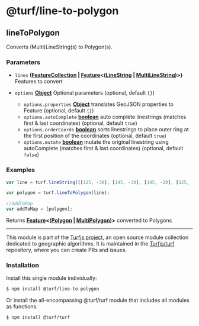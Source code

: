# @turf/line-to-polygon

<!-- Generated by documentation.js. Update this documentation by updating the source code. -->

## lineToPolygon

Converts (Multi)LineString(s) to Polygon(s).

### Parameters

*   `lines` **([FeatureCollection][1] | [Feature][2]<([LineString][3] | [MultiLineString][4])>)** Features to convert
*   `options` **[Object][5]** Optional parameters (optional, default `{}`)

    *   `options.properties` **[Object][5]** translates GeoJSON properties to Feature (optional, default `{}`)
    *   `options.autoComplete` **[boolean][6]** auto complete linestrings (matches first & last coordinates) (optional, default `true`)
    *   `options.orderCoords` **[boolean][6]** sorts linestrings to place outer ring at the first position of the coordinates (optional, default `true`)
    *   `options.mutate` **[boolean][6]** mutate the original linestring using autoComplete (matches first & last coordinates) (optional, default `false`)

### Examples

```javascript
var line = turf.lineString([[125, -30], [145, -30], [145, -20], [125, -20], [125, -30]]);

var polygon = turf.lineToPolygon(line);

//addToMap
var addToMap = [polygon];
```

Returns **[Feature][2]<([Polygon][7] | [MultiPolygon][8])>** converted to Polygons

[1]: https://tools.ietf.org/html/rfc7946#section-3.3

[2]: https://tools.ietf.org/html/rfc7946#section-3.2

[3]: https://tools.ietf.org/html/rfc7946#section-3.1.4

[4]: https://tools.ietf.org/html/rfc7946#section-3.1.5

[5]: https://developer.mozilla.org/docs/Web/JavaScript/Reference/Global_Objects/Object

[6]: https://developer.mozilla.org/docs/Web/JavaScript/Reference/Global_Objects/Boolean

[7]: https://tools.ietf.org/html/rfc7946#section-3.1.6

[8]: https://tools.ietf.org/html/rfc7946#section-3.1.7

<!-- This file is automatically generated. Please don't edit it directly. If you find an error, edit the source file of the module in question (likely index.js or index.ts), and re-run "yarn docs" from the root of the turf project. -->

---

This module is part of the [Turfjs project](https://turfjs.org/), an open source module collection dedicated to geographic algorithms. It is maintained in the [Turfjs/turf](https://github.com/Turfjs/turf) repository, where you can create PRs and issues.

### Installation

Install this single module individually:

```sh
$ npm install @turf/line-to-polygon
```

Or install the all-encompassing @turf/turf module that includes all modules as functions:

```sh
$ npm install @turf/turf
```

